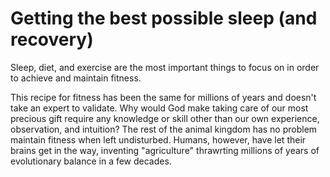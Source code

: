 # Getting the best possible sleep (and recovery)

Sleep, diet, and exercise are the most important things to focus on in order to achieve and maintain fitness.

This recipe for fitness has been the same for millions of years and doesn't take an expert to validate. Why would God make taking care of our most precious gift require any knowledge or skill other than our own experience, observation, and intuition? The rest of the animal kingdom has no problem maintain fitness when left undisturbed. Humans, however, have let their brains get in the way, inventing "agriculture" thrawrting millions of years of evolutionary balance in a few decades.

